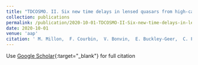 ```yaml
---
title: "TDCOSMO. II. Six new time delays in lensed quasars from high-cadence monitoring at the MPIA 2.2 m telescope"
collection: publications
permalink: /publication/2020-10-01-TDCOSMO-II-Six-new-time-delays-in-lensed-quasars-from-high-cadence-monitoring-at-the-MPIA-22-m-telescope
date: 2020-10-01
venue: 'aap'
citation: ' M. Millon,  F. Courbin,  V. Bonvin,  E. Buckley-Geer,  C. Fassnacht,  J. Frieman,  P. Marshall,  S. Suyu,  T. Treu,  T. Anguita,  V. Motta,  A. Agnello,  J. Chan,  D. Chao,  M. Chijani,  D. Gilman,  K. Gilmore,  C. Lemon,  J. Lucey,  A. Melo,  E. Paic,  K. Rojas,  D. Sluse,  P. Williams,  A. Hempel,  S. Kim,  R. Lachaume,  M. Rabus, &quot;TDCOSMO. II. Six new time delays in lensed quasars from high-cadence monitoring at the MPIA 2.2 m telescope.&quot; aap, 2020.'
---
```

Use [Google Scholar](https://scholar.google.com/scholar?q=TDCOSMO.+II.+Six+new+time+delays+in+lensed+quasars+from+high+cadence+monitoring+at+the+MPIA+2.2+m+telescope){:target="_blank"} for full citation